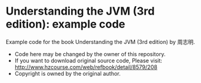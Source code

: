# Understanding the JVM (3rd edition): example code
Example code for the book Understanding the JVM (3rd edition) by 周志明.

- Code here may be changed by the owner of this repository.
- If you want to download original source code, Please visit: http://www.hzcourse.com/web/refbook/detail/8579/208
- Copyright is owned by the original author.